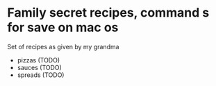 # Family secret recipes, command s for save on mac os

Set of recipes as given by my grandma

- pizzas (TODO)
- sauces (TODO)
- spreads (TODO)